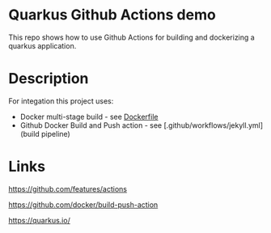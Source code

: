 # Quarkus Github Actions demo

This repo shows how to use Github Actions for building and dockerizing a quarkus application. 

# Description
For integation this project uses:
- Docker multi-stage build - see [Dockerfile](Dockerfile)
- Github Docker Build and Push action - see [.github/workflows/jekyll.yml](build pipeline)


# Links
https://github.com/features/actions

https://github.com/docker/build-push-action

https://quarkus.io/
